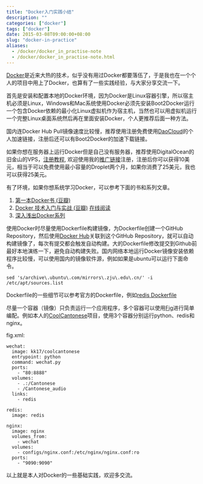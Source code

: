```yaml
---
title: "Docker入门实践小结"
description: ""
categories: ["docker"]
tags: ["docker"]
date: 2015-03-08T09:00:00+08:00
slug: "docker-in-practice"
aliases:
  - /docker/docker_in_practise-note
  - /docker/docker_in_practise-note.html
---
```

[Docker](https://www.docker.com/)是近来大热的技术，似乎没有用过Docker都要落伍了，于是我也在一个个人的项目中用上了Docker，也算有了一些实践经验，与大家分享交流一下。

首先是安装和配置本地的Docker环境，因为Docker是Linux容器引擎，所以宿主机必须是Linux，Windows和Mac系统使用Docker必须先安装Boot2Docker运行一个包含Docker依赖的最小化Linux虚拟机作为宿主机，当然也可以用虚拟机运行一个完整Linux桌面系统然后再在里面安装Docker，个人更推荐后面一种方法。

国内连Docker Hub Pull镜像速度比较慢，推荐使用注册免费使用[DaoCloud](http://www.daocloud.io)的个人加速链接，注册后还可以有Boot2Docker的加速下载链接。
<!-- more -->

如果你想在服务器上运行Docker但是自己没有服务器，推荐使用DigitalOcean的旧金山的VPS，[注册教程](http://www.zhujiceping.com/3469.html), 欢迎使用我的[推广链接](http://www.digitalocean.com/?refcode=40d439332dc3)注册，注册后你可以获得10美元，相当于可以免费使用最小容量的Droplet两个月，如果你消费了25美元，我也可以获得25美元。

有了环境，如果你想系统学习Docker，可以参考下面的书和系列文章。

1. [第一本Docker书 (豆瓣)](http://book.douban.com/subject/26285268/)
2. [Docker 技术入门与实战 (豆瓣)](http://book.douban.com/subject/26284823/) [在线阅读](http://dockerpool.com/static/books/docker_practice/index.html)
3. [深入浅出Docker系列](http://www.infoq.com/cn/articles/docker-core-technology-preview)

使用Docker时尽量使用Dockerfile构建镜像，为Dockerfile创建一个GitHub Repository，然后使用[Docker Hub](https://hub.docker.com/)关联到这个GitHub Repository，就可以自动构建镜像了，每次有提交都会触发自动构建。大的Dockerfile修改提交到Github前最好本地演练一下，避免自动构建失败。国内网络本地运行Docker镜像安装依赖程序比较慢，可以使用国内的镜像软件源，例如如果是ubuntu可以运行下面命令。

```
sed 's/archive\.ubuntu\.com/mirrors\.zju\.edu\.cn/' -i /etc/apt/sources.list
```

Dockerfile的一些细节可以参考官方的Dockerfile，例如[redis Dockerfile](https://github.com/docker-library/redis/blob/062335e0a8d20cab2041f25dfff2fbaf58544471/2.8/Dockerfile)

尽量一个容器（镜像）只负责运行一个应用程序，多个容器可以使用[Fig](http://www.fig.sh/)进行简单编配。例如本人的[CoolCantonese](https://github.com/kk17/CoolCantonese)项目，使用3个容器分别运行python、redis和nginx。

fig.xml:

```
wechat:
  image: kk17/coolcantonese
  entrypoint: python
  command: wechat.py
  ports:
    - "80:8888"
  volumes:
    - .:/Cantonese
    - /Cantonese_audio
  links:
    - redis

redis:
  image: redis

nginx:
  image: nginx
  volumes_from:
    - wechat
  volumes:
    - configs/nginx.conf:/etc/nginx/nginx.conf:ro
  ports:
    - "9090:9090"
```

以上就是本人对Docker的一些基础实践，欢迎多交流。




